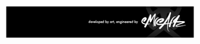 ![Resim Açıklaması](https://raw.githubusercontent.com/emrelive/emreartz/refs/heads/main/assets/media/banner.jpg)
